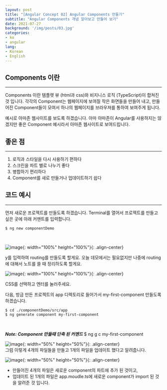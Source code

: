 ```yaml
---
layout: post
title: "[Angular Concept 02] Angular Components 만들기"
subtitle: "Angular Components 개념 알아보고 만들어 보기"
date: 2021-07-27
background: '/img/posts/03.jpg'
categories:
- ko
- angular
lang:
- Korean
- English
---
```


## Components 이란
***
Components 이란 템플렛 뷰 (html과 css)와 비지니스 로직 (TypeScript)이 합쳐진 것 입니다. 각각의 Component는 웹페이지에 보여질 작은 화면들을 만들어 내고, 만들어진 Component들이 모여서 하나의 웹페이지를 브라우져를 통하여 보여주게 됩니다. 

예시로 아마존 웹사이트를 보도록 하겠습니다. 아마 아마존이 Angular를 사용하지는 않겠지만 좋은 Component 예시라서 아마존 웹사이트로 보여드립니다.
<br>

## 좋은 점
***
1. 로직과 스타일을 다시 사용하기 편하다
2. 스크린을 파트 별로 나누기 좋다
3. 병합하기 편리하다
4. Component를 새로 만들거나 업데이트하기 쉽다

## 코드 예시
***
먼저 새로운 프로젝트를 만들도록 하겠습니다. Terminal를 열어서 프로젝트를 만들고 싶은 곳에 아래 커맨트를 입력합니다.  
~~~~
$ ng new componentDemo
~~~~
<br>

![image](https://user-images.githubusercontent.com/44415731/127566380-1daac241-b8fd-4998-bebc-8207a12c2080.png){: width="100%" height="100%"}{: .align-center}  

y를 입력하여 routing를 만들도록 할게요. 오늘 데모에서는 필요없지만 나중에 routing에 대해서 노트를 쓸 때 정리하도록 할게요.
<br>

![image](https://user-images.githubusercontent.com/44415731/127567190-afec7ad3-3c57-4cb0-b8e6-de2ca36704a5.png){: width="100%" height="100%"}{: .align-center}  

CSS를 선택하고 엔터를 눌러주세요.
<br>

다음, 방금 만든 프로젝트의 app 디렉토리로 들어가서 my-first-component 만들도록 하겠습니다.
```
$ cd ./componentDemo/src/app
$ ng generate component my-first-component
```
<br>

***Note: Component 만들때 단축 된 커멘드***
    $ ng g c my-first-component
<br>

![image](https://user-images.githubusercontent.com/44415731/127567976-706cb96f-89b6-4577-b6f1-7eec5859c333.png){: width="50%" height="50%"}{: .align-center}  
그럼 이렇게 4개의 파일들을 만들고 1개의 파일을 업데이트 했다고 알려줍니다.
<br>

![image](https://user-images.githubusercontent.com/44415731/127569468-d28cc7e1-c714-4dbc-a342-b79379f31957.png){: width="50%" height="50%"}{: .align-center}  
- 만들어진 4개의 파일은 새로운 component의 파트에 추가 된 것이고,
- 업데이트 된 1개의 파일은 app.moudle.ts에 새로운 component가 import 된 것을 알려준 것 입니다.
<br>
